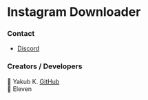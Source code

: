 # Instagram Downloader
### Contact
* [Discord](https://discord.gg/T4BMtSu)

### Creators / Developers
👤 Yakub K. [GitHub](https://github.com/yakubkrh)
<br>
👤 Eleven
